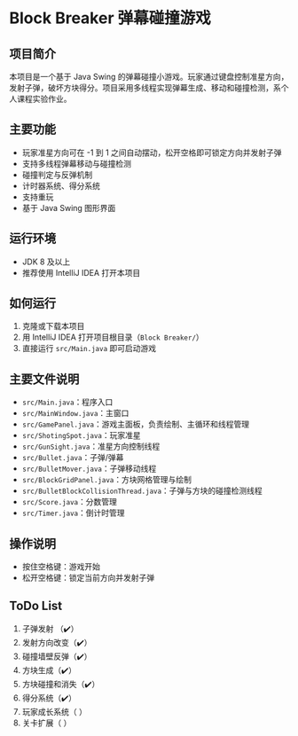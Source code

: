 # Block Breaker 弹幕碰撞游戏

## 项目简介

本项目是一个基于 Java Swing 的弹幕碰撞小游戏。玩家通过键盘控制准星方向，发射子弹，破坏方块得分。项目采用多线程实现弹幕生成、移动和碰撞检测，系个人课程实验作业。

## 主要功能

- 玩家准星方向可在 -1 到 1 之间自动摆动，松开空格即可锁定方向并发射子弹
- 支持多线程弹幕移动与碰撞检测
- 碰撞判定与反弹机制
- 计时器系统、得分系统
- 支持重玩
- 基于 Java Swing 图形界面

## 运行环境

- JDK 8 及以上
- 推荐使用 IntelliJ IDEA 打开本项目

## 如何运行

1. 克隆或下载本项目
2. 用 IntelliJ IDEA 打开项目根目录（`Block Breaker/`）
3. 直接运行 `src/Main.java` 即可启动游戏

## 主要文件说明

- `src/Main.java`：程序入口
- `src/MainWindow.java`：主窗口
- `src/GamePanel.java`：游戏主面板，负责绘制、主循环和线程管理
- `src/ShotingSpot.java`：玩家准星
- `src/GunSight.java`：准星方向控制线程
- `src/Bullet.java`：子弹/弹幕
- `src/BulletMover.java`：子弹移动线程
- `src/BlockGridPanel.java`：方块网格管理与绘制
- `src/BulletBlockCollisionThread.java`：子弹与方块的碰撞检测线程
- `src/Score.java`：分数管理
- `src/Timer.java`：倒计时管理

## 操作说明

- 按住空格键：游戏开始
- 松开空格键：锁定当前方向并发射子弹

## ToDo List
1. 子弹发射 （✔️）
2. 发射方向改变（✔️）
3. 碰撞墙壁反弹（✔️）
4. 方块生成（✔️）
5. 方块碰撞和消失（✔️）
6. 得分系统（✔️）
7. 玩家成长系统（ ）
8. 关卡扩展（ ）
